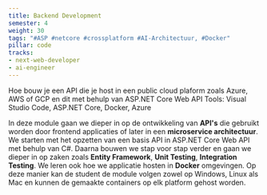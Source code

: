 ```yaml
---
title: Backend Development
semester: 4
weight: 30
tags: "#ASP #netcore #crossplatform #AI-Architectuur, #Docker"
pillar: code
tracks:
- next-web-developer
- ai-engineer
---
```


Hoe bouw je een API die je host in een public cloud plaform zoals Azure, AWS of GCP en dit met behulp van ASP.NET Core Web API
Tools:
Visual Studio Code, ASP.NET Core, Docker, Azure

In deze module gaan we dieper in op de ontwikkeling van **API's** die gebruikt worden door frontend applicaties of later in een **microservice architectuur**. We starten met het opzetten van een basis API in ASP.NET Core Web API met behulp van C#. Daarna bouwen we stap voor stap verder en gaan we dieper in op zaken zoals **Entity Framework**, **Unit Testing**, **Integration Testing**. We leren ook hoe we applicatie hosten in **Docker** omgevingen. Op deze manier kan de student de module volgen zowel op Windows, Linux als Mac en kunnen de gemaakte containers op elk platform gehost worden.
